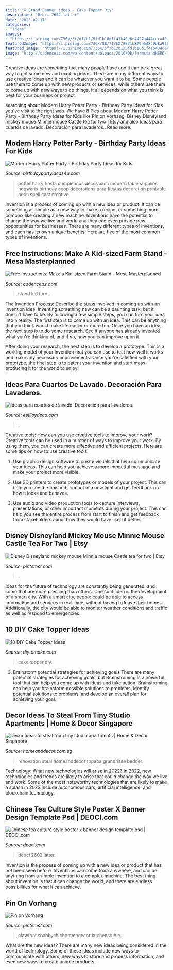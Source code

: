```yaml
---
title: "X Stand Banner Ideas ~ Cake Topper Diy"
description: "Deoci 2602 latter"
date: "2023-02-17"
categories:
- "ideas"
images:
- "https://i.pinimg.com/736x/5f/d1/b1/5fd1b10d1f41b40e6e4427a444ceca40.jpg"
featuredImage: "https://i.pinimg.com/736x/88/71/b8/8871b879a54840b8a91813d28b5a6919.jpg"
featured_image: "https://i.pinimg.com/736x/5f/d1/b1/5fd1b10d1f41b40e6e4427a444ceca40.jpg"
image: "http://cadenceaz.com/wp-content/uploads/2016/08/farmstandHERO-750x1024.jpg"
---
```



Creative ideas are something that many people have and it can be a great way to get some new and exciting ideas. There are many different ways to use creative ideas and it can be whatever you want it to be. Some people use them to come up with new products or services, while others use them to come up with new ways to do things. It all depends on what you think is best for your business or project.

	

		
searching about Modern Harry Potter Party - Birthday Party Ideas for Kids you've visit to the right web. We have 8 Pics about Modern Harry Potter Party - Birthday Party Ideas for Kids like Pin on Vorhang, Disney Disneyland mickey mouse Minnie mouse Castle tea for two | Etsy and also Ideas para cuartos de lavado. Decoración para lavaderos.. Read more:
		
    
## Modern Harry Potter Party - Birthday Party Ideas For Kids

<img loading=lazy src="https://www.birthdaypartyideas4u.com/wp-content/uploads/2016/04/Modern-Harry-Potter-Party-Hogwarts-Food-550x792.jpg" onerror="this.onerror=null;this.src='https://tse4.mm.bing.net/th?id=OIP.A39PmggYQx6IRRS11sLGJQHaKq&amp;pid=15.1';" alt="Modern Harry Potter Party - Birthday Party Ideas for Kids">

_Source: birthdaypartyideas4u.com_

>potter harry fiesta cumpleaños decoracion modern table supplies hogwarts birthday coop decorations para fiestas decoration printable neón spell cast creative. 

	

Invention is a process of coming up with a new idea or product. It can be something as simple as a new way to make a recipe, or something more complex like creating a new machine. Inventions have the potential to change the way we live and work, and they can even provide new opportunities for businesses. There are many different types of inventions, and each has its own unique benefits. Here are five of the most common types of inventions.

    
## Free Instructions: Make A Kid-sized Farm Stand - Mesa Masterplanned

<img loading=lazy src="http://cadenceaz.com/wp-content/uploads/2016/08/farmstandHERO-750x1024.jpg" onerror="this.onerror=null;this.src='https://tse2.mm.bing.net/th?id=OIP.ZHjMAf8sPi2XgFaomTRz1QHaKH&amp;pid=15.1';" alt="Free Instructions: Make a Kid-sized Farm Stand - Mesa Masterplanned">

_Source: cadenceaz.com_

>stand kid farm. 

	

The Invention Process: Describe the steps involved in coming up with an invention idea.
Inventing something new can be a daunting task, but it doesn't have to be. By following a few simple steps, you can turn your idea into a reality.
The first step is to come up with an idea. This can be anything that you think would make life easier or more fun. Once you have an idea, the next step is to do some research. See if anyone has already invented what you're thinking of, and if so, how you can improve upon it.

After doing your research, the next step is to develop a prototype. This is a working model of your invention that you can use to test how well it works and make any necessary improvements. Once you're satisfied with your prototype, the final step is to patent your invention and start mass-producing it for the world to enjoy!

    
## Ideas Para Cuartos De Lavado. Decoración Para Lavaderos.

<img loading=lazy src="http://www.estiloydeco.com/wp-content/uploads/2017/07/ideas-para-cuartos-de-lavado-9.jpg" onerror="this.onerror=null;this.src='https://tse4.mm.bing.net/th?id=OIP.4XW4Yv6x2hPwSp7ORS-gnAHaLH&amp;pid=15.1';" alt="Ideas para cuartos de lavado. Decoración para lavaderos.">

_Source: estiloydeco.com_

>. 

	

Creative tools: How can you use creative tools to improve your work?
Creative tools can be used in a number of ways to improve your work. By using them, you can create more effective and efficient projects. Here are some tips on how to use creative tools:
1. Use graphic design software to create visuals that help communicate your ideas. This can help you achieve a more impactful message and make your project more visible.

2. Use 3D printers to create prototypes or models of your project. This can help you see the finished product in a new light and get feedback on how it looks and behaves.

3. Use audio and video production tools to capture interviews, presentations, or other important moments during your project. This can help you see the entire process from start to finish and get feedback from stakeholders about how they would have liked it better.


    
## Disney Disneyland Mickey Mouse Minnie Mouse Castle Tea For Two | Etsy

<img loading=lazy src="https://i.pinimg.com/736x/5f/d1/b1/5fd1b10d1f41b40e6e4427a444ceca40.jpg" onerror="this.onerror=null;this.src='https://tse3.mm.bing.net/th?id=OIP.Q7TMoSVuJp7J5WjWRAgKoAHaGt&amp;pid=15.1';" alt="Disney Disneyland mickey mouse Minnie mouse Castle tea for two | Etsy">

_Source: pinterest.com_

>. 

	

Ideas for the future of technology are constantly being generated, and some that are more pressing than others. One such idea is the development of a smart city. With a smart city, people could be able to access information and services in real-time, without having to leave their homes. Additionally, the city would be able to monitor weather conditions and traffic as well as respond to emergencies.

    
## 10 DIY Cake Topper Ideas

<img loading=lazy src="https://www.diytomake.com/wp-content/uploads/2015/11/Cake-Topper.jpg" onerror="this.onerror=null;this.src='https://tse4.mm.bing.net/th?id=OIP.8YWl2PXRPHlK4AamqqpC6wHaLH&amp;pid=15.1';" alt="10 DIY Cake Topper Ideas">

_Source: diytomake.com_

>cake topper diy. 

	

3. Brainstorm potential strategies for achieving goals
There are many potential strategies for achieving goals, but Brainstroming is a powerful tool that can help you come up with ideas and take action. Brainstroming can help you brainstorm possible solutions to problems, identify potential solutions to problems, and develop an overall plan for achieving your goal.

    
## Decor Ideas To Steal From Tiny Studio Apartments | Home &amp; Decor Singapore

<img loading=lazy src="https://www.homeanddecor.com.sg/sites/default/files/blog/2014/11/hdnov2009pg138-139.jpg" onerror="this.onerror=null;this.src='https://tse4.mm.bing.net/th?id=OIP.ynBlwYYjUo-C4qfYYrrY9AHaE7&amp;pid=15.1';" alt="Decor ideas to steal from tiny studio apartments | Home &amp; Decor Singapore">

_Source: homeanddecor.com.sg_

>renovation steal homeanddecor topaba grundrisse bedder. 

	

Technology: What new technologies will arise in 2022?
In 2022, new technologies and trends are likely to arise that could change the way we live and work. Some of the most noteworthy technologies that are likely to make a splash in 2022 include autonomous cars, artificial intelligence, and blockchain technology.

    
## Chinese Tea Culture Style Poster X Banner Design Template Psd | DEOCI.com

<img loading=lazy src="https://www.deoci.com/wp-content/uploads/2016/04/2602_deoci.com_.jpg" onerror="this.onerror=null;this.src='https://tse3.mm.bing.net/th?id=OIP.7kjvNiTccgfDARf6m4RFUwHaLq&amp;pid=15.1';" alt="Chinese tea culture style poster x banner design template psd | DEOCI.com">

_Source: deoci.com_

>deoci 2602 latter. 

	

Invention is the process of coming up with a new idea or product that has not been seen before. Inventions can come from anywhere, and can be anything from a simple invention to a complex machine. The best thing about invention is that it can change the world, and there are endless possibilities for what it can achieve.

    
## Pin On Vorhang

<img loading=lazy src="https://i.pinimg.com/736x/88/71/b8/8871b879a54840b8a91813d28b5a6919.jpg" onerror="this.onerror=null;this.src='https://tse1.mm.bing.net/th?id=OIP.Zgs5pYqDBDhTZSTF6TiRcAHaJ3&amp;pid=15.1';" alt="Pin on Vorhang">

_Source: pinterest.com_

>clawfoot shabbychichommedecor kuchenstuhle. 

	

What are the new ideas?
There are many new ideas being considered in the world of technology. Some of these ideas include new ways to communicate with others, new ways to store and process information, and even new ways to create unique products.

